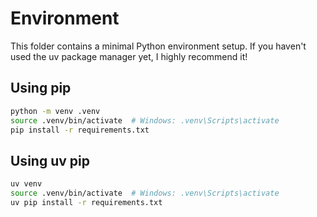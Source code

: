 # Environment

This folder contains a minimal Python environment setup. If you haven't used the uv package manager yet, I highly recommend it!

## Using pip

```bash
python -m venv .venv
source .venv/bin/activate  # Windows: .venv\Scripts\activate
pip install -r requirements.txt
```

## Using uv pip

```bash
uv venv
source .venv/bin/activate  # Windows: .venv\Scripts\activate
uv pip install -r requirements.txt
```
